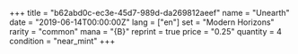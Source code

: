 +++
title = "b62abd0c-ec3e-45d7-989d-da269812aeef"
name = "Unearth"
date = "2019-06-14T00:00:00Z"
lang = ["en"]
set = "Modern Horizons"
rarity = "common"
mana = "{B}"
reprint = true
price = "0.25"
quantity = 4
condition = "near_mint"
+++
